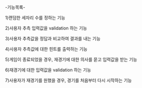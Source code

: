 -기능목록-

1)랜덤한 세자리 수를 정하는 기능

2)사용자 추측 입력값을 validation 하는 기능

3)사용자 추측값을 정답과 비교하여 결과를 내는 기능

4)사용자 추측값에 대한 힌트를 출력하는 기능

5)게임이 종료되었을 경우, 재경기에 대한 의사를 묻고 입력값을 받는 기능

6)재경기에 대한 입력값을 validation 하는 기능

7)사용자가 재경기를 원했을 경우, 경기를 처음부터 다시 시작하는 기능
